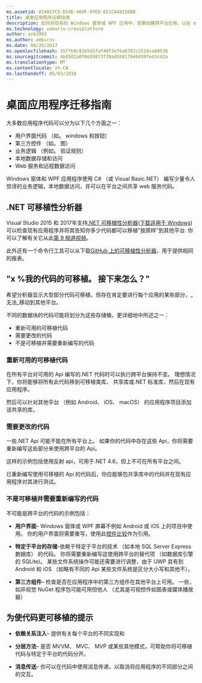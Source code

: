```yaml
---
ms.assetid: 814857C5-D54E-469F-97ED-EE1CAA0156BB
title: 桌面应用程序迁移指南
description: 如何将现有的 Windows 窗体或 WPF 应用中，若要创建跨平台应用，以在 macOS、 iOS、 Android，以及 UWP/Windows 10 上运行的简单说明。
ms.technology: xamarin-crossplatform
author: asb3993
ms.author: amburns
ms.date: 04/26/2017
ms.openlocfilehash: 35ffb9c92b5d3faf48f3e76a6702c2518ca80538
ms.sourcegitcommit: 4b0582a0f06598f3ff8ad5b817946459fed3c42a
ms.translationtype: MT
ms.contentlocale: zh-CN
ms.lasthandoff: 05/03/2018
---
```

# <a name="desktop-app-porting-guidance"></a>桌面应用程序迁移指南

大多数应用程序代码可以分为以下几个方面之一：

* 用户界面代码 （如。 windows 和按钮）
* 第三方控件 （如。 图）
* 业务逻辑 （例如。 验证规则）
* 本地数据存储和访问
* Web 服务和远程数据访问

Windows 窗体和 WPF 应用程序使用 C# （或 Visual Basic.NET） 编写少量令人惊讶的业务逻辑，本地数据访问，并可以在平台之间共享 web 服务代码。

## <a name="net-portability-analyzer"></a>.NET 可移植性分析器

Visual Studio 2015 和 2017年支持[.NET 可移植性分析器](https://docs.microsoft.com/en-us/dotnet/articles/standard/portability-analyzer)([下载适用于 Windows](https://marketplace.visualstudio.com/items?itemName=ConnieYau.NETPortabilityAnalyzer)) 可以检查现有应用程序并将其告知你多少代码都可以移植"按原样"到其他平台. 你可以了解有关它从此[第 9 频道视频](https://channel9.msdn.com/Blogs/Seth-Juarez/A-Brief-Look-at-the-NET-Portability-Analyzer)。

此外还有一个命令行工具可以从下载[GitHub 上的可移植性分析器](https://github.com/Microsoft/dotnet-apiport)，用于提供相同的报表。

## <a name="x-of-my-code-is-portable-what-next"></a>"x %我的代码的可移植。 接下来怎么？"

希望分析器显示大型部分代码可移植，但存在肯定要进行每个应用的某些部分，_无法_移动到其他平台。

不同的数据块的代码可能将划分为这些存储桶，更详细地中所述之一：

* 重新可用的可移植代码
* 需要更改的代码
* 不是可移植并需要重新编写的代码

### <a name="re-useable-portable-code"></a>重新可用的可移植代码

在所有平台对可用的 Api 编写的.NET 代码时可以执行跨平台保持不变。 理想情况下，你将能够将所有此代码移到可移植类库、 共享库或.NET 标准库，然后在现有应用程序。

然后可以针对其他平台 （例如 Android、 iOS、 macOS） 的应用程序项目添加该共享的库。

### <a name="code-that-requires-changes"></a>需要更改的代码

一些.NET Api 可能不能在所有平台上。 如果你的代码中存在这些 Api，你将需要重新编写这些部分来使用跨平台的 Api。

这样的示例包括使用反射 api，可用于.NET 4.6，但上不可在所有平台之间。

已重新编写使用可移植的 Api 的代码后，你应能够包共享库中的代码并在现有应用程序对其进行测试。

### <a name="code-that-isnt-portable-and-requires-a-re-write"></a>不是可移植并需要重新编写的代码

不可能是跨平台的代码的示例包括：

- **用户界面**– Windows 窗体或 WPF 屏幕不例如 Android 或 iOS 上的项目中使用。 你的用户界面将需要重写，使用此[控件比较](~/cross-platform/desktop/controls/index.md)作为引用。

- **特定于平台的存储**-依赖于特定于平台的技术 （如本地 SQL Server Express 数据库） 的代码。 你将需要重新编写这使用跨平台的替代项 （如数据库引擎的 SQLite)。
某些文件系统操作可能还需要进行调整，由于 UWP 具有到 Android 和 iOS （如略有不同的 Api 某些文件系统是区分大小写和其他不）。

- **第三方组件**– 检查是否在应用程序中的第三方组件在其他平台上可用。 一些，如非视觉 NuGet 程序包可能可用但他人 （尤其是可视控件如图表或媒体播放器）

## <a name="tips-for-making-code-portable"></a>为使代码更可移植的提示

- **依赖关系注入**– 提供有关每个平台的不同实现和

- **分层方法**– 是否 MVVM、 MVC、 MVP 或某些其他模式，可帮助你将可移植代码与特定于平台的代码分开。

- **消息传送**– 你可以在代码中使用消息传递，以取消将应用程序的不同部分之间的交互。
